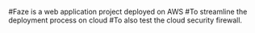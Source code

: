 #Faze is a web application project deployed on AWS 
#To streamline the deployment process on cloud 
#To also test the cloud security firewall.
